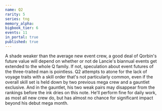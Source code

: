 ```yaml
---
name: Q2
rarity: 5
series: tng
memory_alpha:
bigbook_tier: 6
events: 11
in_portal: true
published: true
---
```


A shade weaker than the average new event crew, a good deal of Qorbin's future value will depend on whether or not de Lancie's biannual events get extended to the whole Q family. If not, speculation about event futures of the three-traited man is pointless. Q2 attempts to atone for the lack of voyage traits with a skill order that's not particularly common, even if the overall skill set is held down by two previous mega crew and a gauntlet exclusive. And in the gauntlet, his two weak pairs may disappear from the rankings before the ink dries on this note. He'll perform fine for daily work, as most all new crew do, but has almost no chance for significant impact beyond his debut mega month.
